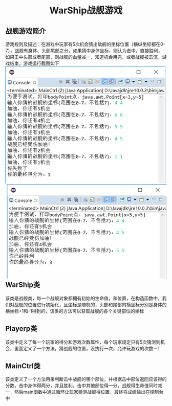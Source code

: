 
<h1 align=center>WarShip战舰游戏</h1>
<h2>战舰游戏简介</h2>
游戏规则及描述：在游戏中玩家有5次机会猜出敌舰的坐标位置（横纵坐标都在0-7），战舰有身体、头部尾部之分，如果猜中身体坐标，则认为击中，直接胜利，如果击中头部或者尾部，则战舰的血量减一，知道机会用完，或者战舰被击沉，游戏结束，游戏运行截图如下
<div align=center style="float:left;display:inline-block"><img src="https://github.com/xyygudu/WarShip/blob/master/images/%244I1J%7D~~LBZW%7DO%7D6%60P)M0DO.png" width="500px"  alt="图片加载失败"/></div>
<div align=center style="float:right;display:inline-block"><img src="https://github.com/xyygudu/WarShip/blob/master/images/40Y70GH6%5BUYFS%24ZG69UZ9U0.png" width="500px"  alt="图片加载失败"/></div>
<h2>WarShip类</h2>
该类是战舰类，每一个战舰对象都拥有初始的生命值，和位置，在构造函数中，我们对战舰的位置进行初始化，且坐标是随机的，头部和尾部的横坐标分别是身体的横坐标+1和-1得到的，该类的方法可以获取战舰的各个关键部位的坐标
<h2>Playerp类</h2>
该类中定义了每一个玩家的得分和游戏次数属性，每个玩家规定只有5次猜测到机会，里面定义了一个方法，猜战舰的位置，没执行一次，允许玩游戏的次数－1
<h2>MainCtrl类</h2>
该类定义了一个方法用来判断击中战舰的哪个部位，并根据击中部位返回应该得的分数，击中身体得两分，并且胜利，击中其他部位得一分，战舰得生命值同时减一，然后main函数中通过循环让玩家猜测战舰得位置，最终将成绩输出在控制台中
